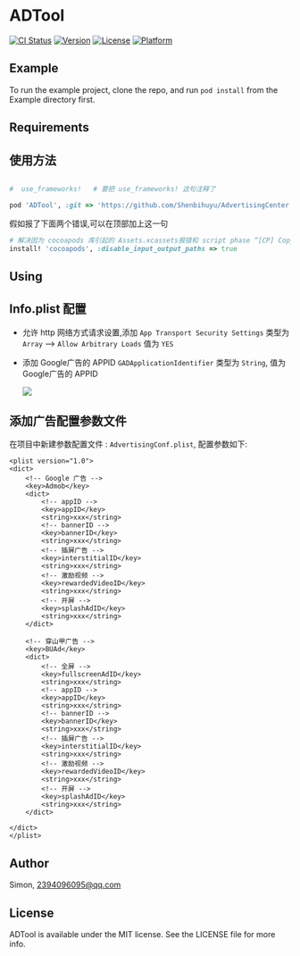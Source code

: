 # ADTool

[![CI Status](https://img.shields.io/travis/Simon/ADTool.svg?style=flat)](https://travis-ci.org/Simon/ADTool)
[![Version](https://img.shields.io/cocoapods/v/ADTool.svg?style=flat)](https://cocoapods.org/pods/ADTool)
[![License](https://img.shields.io/cocoapods/l/ADTool.svg?style=flat)](https://cocoapods.org/pods/ADTool)
[![Platform](https://img.shields.io/cocoapods/p/ADTool.svg?style=flat)](https://cocoapods.org/pods/ADTool)

## Example

To run the example project, clone the repo, and run `pod install` from the Example directory first.

## Requirements

## 使用方法

```ruby

#  use_frameworks!   # 要把 use_frameworks! 这句注释了

pod 'ADTool', :git => 'https://github.com/Shenbihuyu/AdvertisingCenter.git'

```

假如报了下面两个错误,可以在顶部加上这一句

```ruby
# 解决因为 cocoapods 库引起的 Assets.xcassets报错和 script phase “[CP] Copy Pods Resources” 冲突
install! 'cocoapods', :disable_input_output_paths => true
```

## Using

## Info.plist 配置
 - 允许 http 网络方式请求设置,添加
    `App Transport Security Settings` 类型为 `Array`  -->  `Allow Arbitrary Loads` 值为 `YES`
 
 - 添加 Google广告的 APPID 
    `GADApplicationIdentifier`  类型为 `String`, 值为 Google广告的 APPID 
    
    ![](https://tva1.sinaimg.cn/large/0081Kckwly1glhl1xscduj30c104sgm3.jpg)
    

 
 ## 添加广告配置参数文件
 
 在项目中新建参数配置文件 : ` AdvertisingConf.plist `,  配置参数如下:
    
```
<plist version="1.0">
<dict>
    <!-- Google 广告 -->
    <key>Admob</key>
    <dict>
        <!-- appID -->
        <key>appID</key>
        <string>xxx</string>
        <!-- bannerID -->
        <key>bannerID</key>
        <string>xxx</string>
        <!-- 插屏广告 -->
        <key>interstitialID</key>
        <string>xxx</string>
        <!-- 激励视频 -->
        <key>rewardedVideoID</key>
        <string>xxx</string>
        <!-- 开屏 -->
        <key>splashAdID</key>
        <string>xxx</string>
    </dict>
    
    <!-- 穿山甲广告 -->
    <key>BUAd</key>
    <dict>
        <!-- 全屏 -->
        <key>fullscreenAdID</key>
        <string>xxx</string>
        <!-- appID -->
        <key>appID</key>
        <string>xxx</string>
        <!-- bannerID -->
        <key>bannerID</key>
        <string>xxx</string>
        <!-- 插屏广告 -->
        <key>interstitialID</key>
        <string>xxx</string>
        <!-- 激励视频 -->
        <key>rewardedVideoID</key>
        <string>xxx</string>
        <!-- 开屏 -->
        <key>splashAdID</key>
        <string>xxx</string>
    </dict>
    
</dict>
</plist>

```
 

 


## Author

Simon, 2394096095@qq.com

## License

ADTool is available under the MIT license. See the LICENSE file for more info.
